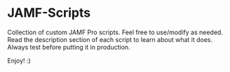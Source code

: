 # JAMF-Scripts<br>

Collection of custom JAMF Pro scripts. Feel free to use/modify as needed.  Read the description section of each script to learn about what it does.  Always test before putting it in production. <br>

Enjoy! :)
